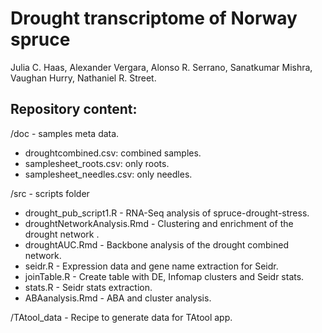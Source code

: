 # Drought transcriptome of Norway spruce
 
Julia C. Haas, Alexander Vergara, Alonso R. Serrano, Sanatkumar Mishra, Vaughan Hurry, Nathaniel R. Street.

## Repository content:

/doc - samples meta data.
* droughtcombined.csv: combined samples.
* samplesheet_roots.csv: only roots.
* samplesheet_needles.csv: only needles.

/src - scripts folder
* drought_pub_script1.R - RNA-Seq analysis of spruce-drought-stress.
* droughtNetworkAnalysis.Rmd - Clustering and enrichment of the drought network .
* droughtAUC.Rmd - Backbone analysis of the drought combined network.
* seidr.R - Expression data and gene name extraction for Seidr.
* joinTable.R - Create table with DE, Infomap clusters and Seidr stats.
* stats.R - Seidr stats extraction.
* ABAanalysis.Rmd - ABA and cluster analysis.

/TAtool_data -  Recipe to generate data for TAtool app.

